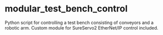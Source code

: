 # modular_test_bench_control
Python script for controlling a test bench consisting of conveyors and a robotic arm. Custom module for SureServo2 EtherNet/IP control included.
